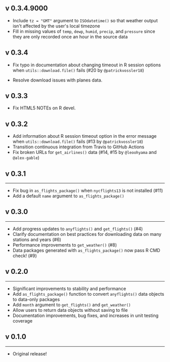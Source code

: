 ## v 0.3.4.9000

* Include `tz = "GMT"` argument to `ISOdatetime()` so that weather output isn't affected by the user's local timezone
* Fill in missing values of `temp`, `dewp`, `humid`, `precip`, and `pressure` since they are only recorded once an hour in the source data


## v 0.3.4

* Fix typo in documentation about changing timeout in R session options when
`utils::download.file()` fails (#20 by `@patrickvossler18`)

* Resolve download issues with planes data.

## v 0.3.3

* Fix HTML5 NOTEs on R devel.

## v 0.3.2

* Add information about R session timeout option in the error message when
`utils::download.file()` fails (#13 by `@patrickvossler18`)
* Transition continuous integration from Travis to GitHub Actions
* Fix broken URLs for `get_airlines()` data (#14, #15 by `@leoohyama` and `@alex-gable`)

## v 0.3.1

----

* Fix bug in `as_flights_package()` when `nycflights13` is not installed (#11)
* Add a default `name` argument to `as_flights_package()`

## v 0.3.0

----

* Add progress updates to `anyflights()` and `get_flights()` (#4)
* Clarify documentation on best practices for downloading data on many
stations and years (#6)
* Performance improvements to `get_weather()` (#8)
* Data packages generated with `as_flights_package()` now pass R CMD check! (#9)

## v 0.2.0

----

* Significant improvements to stability and performance
* Add `as_flights_package()` function to convert `anyflights()` data
objects to data-only packages
* Add `month` argument to `get_flights()` and `get_weather()`
* Allow users to return data objects without saving to file
* Documentation improvements, bug fixes, and increases in unit testing
coverage


## v 0.1.0

----

* Original release!